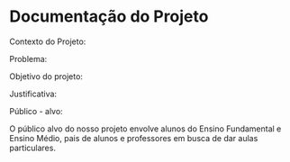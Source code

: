 # Documentação do Projeto

Contexto do Projeto:


Problema:



Objetivo do projeto:



Justificativa:



Público - alvo: 

O público alvo do nosso projeto envolve alunos do Ensino Fundamental e Ensino Médio, pais de alunos e professores em busca de dar aulas particulares. 
